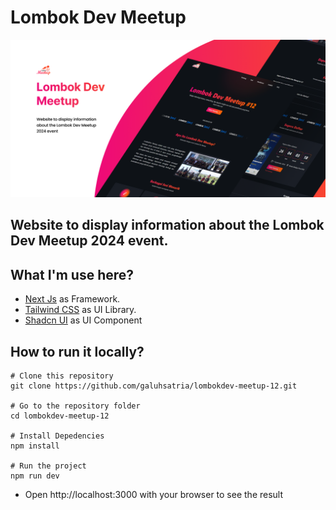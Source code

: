 # Lombok Dev Meetup

![Lombok Dev Meetup](https://github.com/galuhsatria/lombokdev-meetup-12/blob/30498c6f3dd91a580e583b3554d4ec3d0e20db95/public/images/Cover.png)

Website to display information about the Lombok Dev Meetup 2024 event.
---

## What I'm use here?

- [Next Js](https://nextjs.org/) as Framework.
- [Tailwind CSS](https://tailwindcss.com/) as UI Library.
- [Shadcn UI](https://ui.shadcn.com/) as UI Component

## How to run it locally?
```
# Clone this repository
git clone https://github.com/galuhsatria/lombokdev-meetup-12.git

# Go to the repository folder
cd lombokdev-meetup-12

# Install Depedencies
npm install

# Run the project
npm run dev
```

* Open http://localhost:3000 with your browser to see the result
